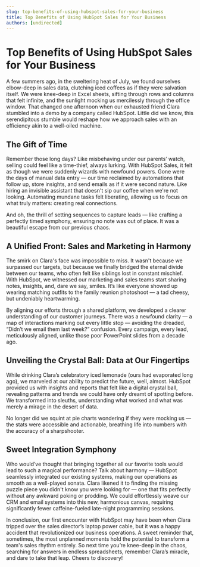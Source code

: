```yaml
---
slug: top-benefits-of-using-hubspot-sales-for-your-business
title: Top Benefits of Using HubSpot Sales for Your Business
authors: [undirected]
---
```


# Top Benefits of Using HubSpot Sales for Your Business

A few summers ago, in the sweltering heat of July, we found ourselves elbow-deep in sales data, clutching iced coffees as if they were salvation itself. We were knee-deep in Excel sheets, sifting through rows and columns that felt infinite, and the sunlight mocking us mercilessly through the office window. That changed one afternoon when our exhausted friend Clara stumbled into a demo by a company called HubSpot. Little did we know, this serendipitous stumble would reshape how we approach sales with an efficiency akin to a well-oiled machine.

## The Gift of Time

Remember those long days? Like misbehaving under our parents’ watch, selling could feel like a time-thief, always lurking. With HubSpot Sales, it felt as though we were suddenly wizards with newfound powers. Gone were the days of manual data entry — our time reclaimed by automations that follow up, store insights, and send emails as if it were second nature. Like hiring an invisible assistant that doesn't sip our coffee when we're not looking. Automating mundane tasks felt liberating, allowing us to focus on what truly matters: creating real connections.

And oh, the thrill of setting sequences to capture leads — like crafting a perfectly timed symphony, ensuring no note was out of place. It was a beautiful escape from our previous chaos.

## A Unified Front: Sales and Marketing in Harmony

The smirk on Clara's face was impossible to miss. It wasn't because we surpassed our targets, but because we finally bridged the eternal divide between our teams, who often felt like siblings lost in constant mischief. With HubSpot, we witnessed our marketing and sales teams start sharing notes, insights, and, dare we say, smiles. It’s like everyone showed up wearing matching outfits to the family reunion photoshoot — a tad cheesy, but undeniably heartwarming.

By aligning our efforts through a shared platform, we developed a clearer understanding of our customer journeys. There was a newfound clarity — a map of interactions marking out every little stop — avoiding the dreaded, “Didn’t we email them last week?” confusion. Every campaign, every lead, meticulously aligned, unlike those poor PowerPoint slides from a decade ago.

## Unveiling the Crystal Ball: Data at Our Fingertips

While drinking Clara’s celebratory iced lemonade (ours had evaporated long ago), we marveled at our ability to predict the future, well, almost. HubSpot provided us with insights and reports that felt like a digital crystal ball, revealing patterns and trends we could have only dreamt of spotting before. We transformed into sleuths, understanding what worked and what was merely a mirage in the desert of data.

No longer did we squint at pie charts wondering if they were mocking us — the stats were accessible and actionable, breathing life into numbers with the accuracy of a sharpshooter.

## Sweet Integration Symphony

Who would’ve thought that bringing together all our favorite tools would lead to such a magical performance? Talk about harmony — HubSpot seamlessly integrated our existing systems, making our operations as smooth as a well-played sonata. Clara likened it to finding the missing puzzle piece you didn't know you were looking for — one that fits perfectly without any awkward poking or prodding. We could effortlessly weave our CRM and email systems into this new, harmonious canvas, requiring significantly fewer caffeine-fueled late-night programming sessions.

In conclusion, our first encounter with HubSpot may have been when Clara tripped over the sales director’s laptop power cable, but it was a happy accident that revolutionized our business operations. A sweet reminder that, sometimes, the most unplanned moments hold the potential to transform a team's sales rhythm entirely. So next time you’re knee-deep in the chaos, searching for answers in endless spreadsheets, remember Clara’s miracle, and dare to take that leap. Cheers to discovery!